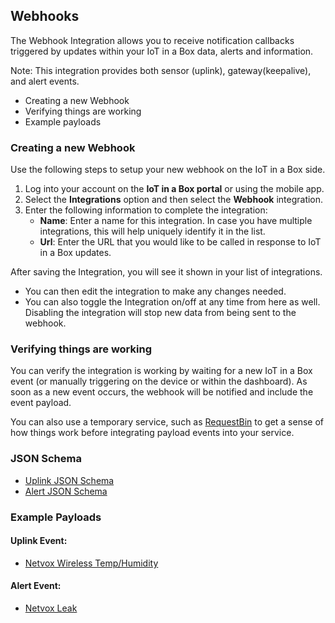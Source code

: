 ## Webhooks

The Webhook Integration allows you to receive notification callbacks triggered by updates within your IoT in a Box data, alerts and information.

Note: This integration provides both sensor (uplink), gateway(keepalive), and alert events.

- Creating a new Webhook
- Verifying things are working
- Example payloads

### Creating a new Webhook
Use the following steps to setup your new webhook on the IoT in a Box side.

1. Log into your account on the **IoT in a Box portal** or using the mobile app.
2. Select the **Integrations** option and then select the **Webhook** integration.
3. Enter the following information to complete the integration:
    - **Name**: Enter a name for this integration. In case you have multiple integrations, this will help uniquely identify it in the list.
    - **Url**: Enter the URL that you would like to be called in response to IoT in a Box updates.

After saving the Integration, you will see it shown in your list of integrations.

- You can then edit the integration to make any changes needed.
- You can also toggle the Integration on/off at any time from here as well. Disabling the integration will stop new data from being sent to the webhook.

### Verifying things are working

You can verify the integration is working by waiting for a new IoT in a Box event (or manually triggering on the device or within the dashboard). As soon as a new event occurs, the webhook will be notified and include the event payload.

You can also use a temporary service, such as [RequestBin](https://requestvin.herokuapp.com/) to get a sense of how things work before integrating payload events into your service.

### JSON Schema
- [Uplink JSON Schema](https://github.com/myDevicesIoT/integrations-docs/blob/master/docs/webhook/schema/uplink-schema.json)
- [Alert JSON Schema](https://github.com/myDevicesIoT/integrations-docs/blob/master/docs/webhook/schema/alert-schema.json)

### Example Payloads

 #### Uplink Event:
  - [Netvox Wireless Temp/Humidity](https://github.com/myDevicesIoT/integrations-docs/blob/master/docs/webhook/uplink-sample.json)
 #### Alert Event:
  - [Netvox Leak](https://github.com/myDevicesIoT/integrations-docs/blob/master/docs/webhook/alert-sample.json)